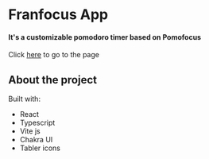 # Franfocus App

 #### It's a customizable pomodoro timer based on Pomofocus
 
 Click [here](https://fran-focus.vercel.app/) to go to the page
 
 ## About the project
 
 Built with: 
 - React
 - Typescript
 - Vite js
 - Chakra UI
 - Tabler icons
